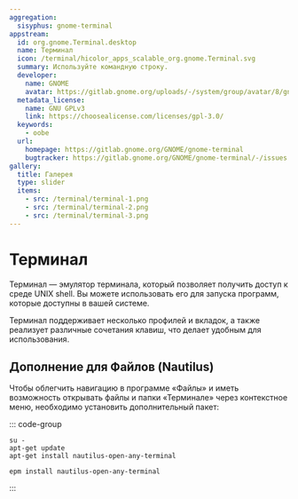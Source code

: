 ```yaml
---
aggregation:
  sisyphus: gnome-terminal
appstream:
  id: org.gnome.Terminal.desktop
  name: Терминал
  icon: /terminal/hicolor_apps_scalable_org.gnome.Terminal.svg
  summary: Используйте командную строку.
  developer:
    name: GNOME
    avatar: https://gitlab.gnome.org/uploads/-/system/group/avatar/8/gnomelogo.png?width=48
  metadata_license:
    name: GNU GPLv3
    link: https://choosealicense.com/licenses/gpl-3.0/
  keywords:
    - oobe
  url:
    homepage: https://gitlab.gnome.org/GNOME/gnome-terminal
    bugtracker: https://gitlab.gnome.org/GNOME/gnome-terminal/-/issues
gallery:
  title: Галерея
  type: slider
  items:
    - src: /terminal/terminal-1.png
    - src: /terminal/terminal-2.png
    - src: /terminal/terminal-3.png
---
```


# Терминал

Терминал — эмулятор терминала, который позволяет получить доступ к среде UNIX shell. Вы можете использовать его для запуска программ, которые доступны в вашей системе.

Терминал поддерживает несколько профилей и вкладок, а также реализует различные сочетания клавиш, что делает удобным для использования.

<AGWGallery />
<!--@include: @apps/.parts/install/content-repo.md-->

## Дополнение для Файлов (Nautilus)

Чтобы облегчить навигацию в программе «Файлы» и иметь возможность открывать файлы и папки «Терминале» через контекстное меню, необходимо установить дополнительный пакет:

::: code-group

```shell[apt-get]
su -
apt-get update
apt-get install nautilus-open-any-terminal
```

```shell[epm]
epm install nautilus-open-any-terminal
```

:::
